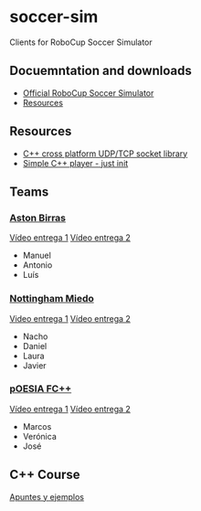 # soccer-sim
Clients for RoboCup Soccer Simulator

## Docuemntation and downloads

 - [Official RoboCup Soccer Simulator](https://rcsoccersim.github.io/)
 - [Resources](https://github.com/rcsoccersim/)

## Resources
  * [C++ cross platform UDP/TCP socket library](https://github.com/andreacasalino/Minimal-Socket)
  * [Simple C++ player - just init](./player/)

## Teams

### [Aston Birras](https://github.com/manumorales98/robocup)

[Vídeo entrega 1](https://www.youtube.com/watch?v=8vt_QR-CHFo)
[Vídeo entrega 2](https://www.youtube.com/watch?v=OzB2HugwDEM)

 - Manuel
 - Antonio
 - Luís

### [Nottingham Miedo](https://github.com/NachoGarciaGodin/RoboCup-Equipo2)

[Video entrega 1](https://youtu.be/3fuRao7tuGI )
[Vídeo entrega 2](https://www.youtube.com/watch?v=uIfhe0E4dRY)

 - Nacho
 - Daniel
 - Laura
 - Javier

### [pOESIA FC++](https://github.com/veroxandra/RoboCup)

[Vídeo entrega 1](https://www.youtube.com/watch?v=EZj3Ui9sVZA)
[Vídeo entrega 2](https://youtu.be/WoG46Dlhj4k)

 - Marcos
 - Verónica
 - José

## C++ Course

[Apuntes y ejemplos](https://github.com/avalero/curso-cpp)
